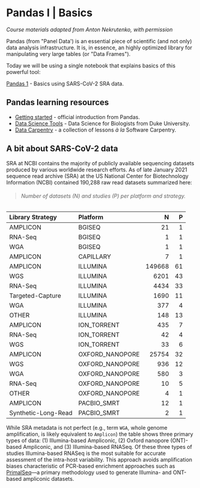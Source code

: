 # Pandas I | Basics

*Course materials adapted from Anton Nekrutenko, with permission*

Pandas (from "Panel Data') is an essential piece of scientific (and not only) data analysis infrastructure. It is, in essence, an highly optimized library for manipulating very large tables (or "Data Frames").

Today we will be using a single notebook that explains basics of this powerful tool:

[Pandas 1](https://colab.research.google.com/github/shaunmahony/BMMB554-2022/blob/master/ipynb/Pandas1.ipynb) - Basics using SARS-CoV-2 SRA data.

## Pandas learning resources

- [Getting started](https://pandas.pydata.org/docs/getting_started/index.html#getting-started) - official introduction from Pandas.
- [Data Science Tools](http://people.duke.edu/~ccc14/bios-821-2017/index.html) - Data Science for Biologists from Duke University.
- [Data Carpentry](https://datacarpentry.org/) - a collection of lessons *à la* Software Carpentry.

## A bit about SARS-CoV-2 data

SRA at NCBI contains the majority of publicly available sequencing datasets produced by various worldwide research efforts. As of late January 2021 sequence read archive (SRA) at the US National Center for Biotechnology Information (NCBI) contained 190,288 raw read datasets summarized here:

> ###### Number of datasets (_N_) and studies (_P_) per platform and strategy.


| Library Strategy    | Platform        |      N |   P |
|:--------------------|:----------------|-------:|----:|
| AMPLICON            | BGISEQ          |     21 |   1 |
| RNA-Seq             | BGISEQ          |      1 |   1 |
| WGA                 | BGISEQ          |      1 |   1 |
| AMPLICON            | CAPILLARY       |      7 |   1 |
| AMPLICON            | ILLUMINA        | 149668 |  61 |
| WGS                 | ILLUMINA        |   6201 |  43 |
| RNA-Seq             | ILLUMINA        |   4434 |  33 |
| Targeted-Capture    | ILLUMINA        |   1690 |  11 |
| WGA                 | ILLUMINA        |    377 |   4 |
| OTHER               | ILLUMINA        |    148 |  13 |
| AMPLICON            | ION_TORRENT     |    435 |   7 |
| RNA-Seq             | ION_TORRENT     |     42 |   4 |
| WGS                 | ION_TORRENT     |     33 |   6 |
| AMPLICON            | OXFORD_NANOPORE |  25754 |  32 |
| WGS                 | OXFORD_NANOPORE |    936 |  12 |
| WGA                 | OXFORD_NANOPORE |    580 |   3 |
| RNA-Seq             | OXFORD_NANOPORE |     10 |   5 |
| OTHER               | OXFORD_NANOPORE |      4 |   1 |
| AMPLICON            | PACBIO_SMRT     |     12 |   1 |
| Synthetic-Long-Read | PACBIO_SMRT     |      2 |   1 |



While SRA metadata is not perfect (e.g., term `WGA`, whole genome amplification, is likely equivalent to `Amplicon`) the table shows three primary types of data: (1) Illumina-based Ampliconic, (2) Oxford nanopore (ONT)-based Ampliconic, and (3) Illumina-based RNASeq. Of these three types of studies Illumina-based RNASeq is the most suitable for accurate assessment of the intra-host variability.  This approach avoids amplification biases characteristic of PCR-based enrichment approaches such as [PrimalSeq](http://dx.doi.org/10.1371/journal.pone.0239403)—a primary methodology used to generate Illumina- and ONT-based ampliconic datasets.  

